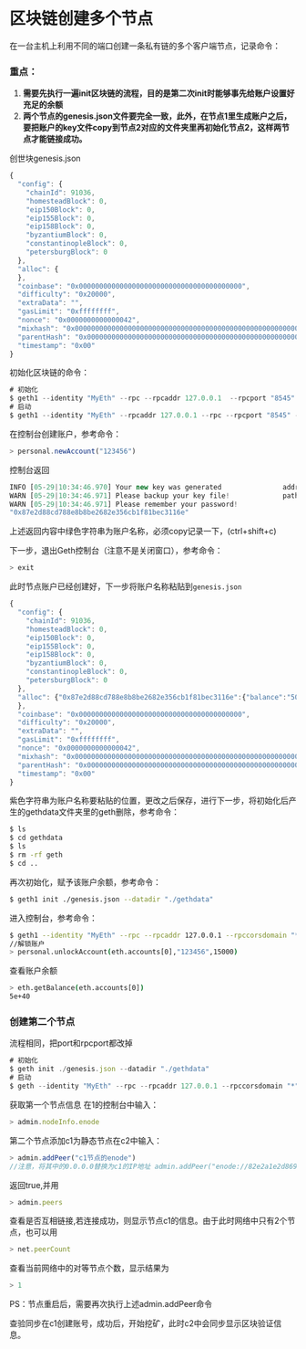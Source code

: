 # 区块链创建多个节点

在一台主机上利用不同的端口创建一条私有链的多个客户端节点，记录命令：

### 重点：

1. **需要先执行一遍init区块链的流程，目的是第二次init时能够事先给账户设置好充足的余额**
2. **两个节点的genesis.json文件要完全一致，此外，在节点1里生成账户之后，要把账户的key文件copy到节点2对应的文件夹里再初始化节点2，这样两节点才能链接成功。**

创世块genesis.json

```jsx
{
  "config": {
    "chainId": 91036,
    "homesteadBlock": 0,
    "eip150Block": 0,
    "eip155Block": 0,
    "eip158Block": 0,
    "byzantiumBlock": 0,
    "constantinopleBlock": 0,
    "petersburgBlock": 0
  },
  "alloc": {
  },
  "coinbase": "0x0000000000000000000000000000000000000000",
  "difficulty": "0x20000",
  "extraData": "",
  "gasLimit": "0xffffffff",
  "nonce": "0x0000000000000042",
  "mixhash": "0x0000000000000000000000000000000000000000000000000000000000000000",
  "parentHash": "0x0000000000000000000000000000000000000000000000000000000000000000",
  "timestamp": "0x00"
}
```

初始化区块链的命令：

```jsx
# 初始化
$ geth1 --identity "MyEth" --rpc --rpcaddr 127.0.0.1  --rpcport "8545" --rpccorsdomain "*" --datadir gethdata --port "30303" --nodiscover --rpcapi "eth,net,personal,web3" --networkid 91036 init genesis.json
# 启动
$ geth1 --identity "MyEth" --rpcaddr 127.0.0.1 --rpc --rpcport "8545" --rpccorsdomain "*" --datadir gethdata --port "30303" --nodiscover --rpcapi "eth,net,personal,web3" --networkid 91036 --allow-insecure-unlock --dev.period 1 console
```

在控制台创建账户，参考命令：

```jsx
> personal.newAccount("123456")
```

控制台返回

```jsx
INFO [05-29|10:34:46.970] Your new key was generated               address=0x87E2D88cd788E8B8BE2682E356CB1f81BEC3116E
WARN [05-29|10:34:46.971] Please backup your key file!             path=/home/ubuntu/桌面/db-udgraduate/undergraduate-dbin2021/src/MapStore_VN/gethdata/keystore/UTC--2021-05-29T02-34-44.492901237Z--87e2d88cd788e8b8be2682e356cb1f81bec3116e
WARN [05-29|10:34:46.971] Please remember your password! 
"0x87e2d88cd788e8b8be2682e356cb1f81bec3116e"
```

上述返回内容中绿色字符串为账户名称，必须copy记录一下，(ctrl+shift+c)

下一步，退出Geth控制台（注意不是关闭窗口），参考命令：

```jsx
> exit
```

此时节点账户已经创建好，下一步将账户名称粘贴到`genesis.json`

```jsx
{
  "config": {
    "chainId": 91036,
    "homesteadBlock": 0,
    "eip150Block": 0,
    "eip155Block": 0,
    "eip158Block": 0,
    "byzantiumBlock": 0,
    "constantinopleBlock": 0,
    "petersburgBlock": 0
  },
  "alloc": {"0x87e2d88cd788e8b8be2682e356cb1f81bec3116e":{"balance":"50000000000000000000000000000000000000000"}
  },
  "coinbase": "0x0000000000000000000000000000000000000000",
  "difficulty": "0x20000",
  "extraData": "",
  "gasLimit": "0xffffffff",
  "nonce": "0x0000000000000042",
  "mixhash": "0x0000000000000000000000000000000000000000000000000000000000000000",
  "parentHash": "0x0000000000000000000000000000000000000000000000000000000000000000",
  "timestamp": "0x00"
}
```

紫色字符串为账户名称要粘贴的位置，更改之后保存，进行下一步，将初始化后产生的gethdata文件夹里的geth删除，参考命令：

```bash
$ ls
$ cd gethdata
$ ls
$ rm -rf geth
$ cd ..
```

再次初始化，赋予该账户余额，参考命令：

```bash
$ geth1 init ./genesis.json --datadir "./gethdata"
```

进入控制台，参考命令：

```bash
$ geth1 --identity "MyEth" --rpc --rpcaddr 127.0.0.1 --rpccorsdomain "*" --datadir "./gethdata" --port 30303 --nodiscover --rpcapi "eth,net,personal,web3" --networkid 91036 --rpcport 8545 --allow-insecure-unlock --dev.period 1 console
//解锁账户
> personal.unlockAccount(eth.accounts[0],"123456",15000)
```

查看账户余额

```bash
> eth.getBalance(eth.accounts[0])
5e+40
```

### 创建第二个节点

流程相同，把port和rpcport都改掉

```jsx
# 初始化
$ geth init ./genesis.json --datadir "./gethdata"
# 启动
$ geth --identity "MyEth" --rpc --rpcaddr 127.0.0.1 --rpccorsdomain "*" --datadir "./gethdata" --port 30304 --nodiscover --rpcapi "eth,net,personal,web3" --networkid 91036 --rpcport 8546 --allow-insecure-unlock --dev.period 1 console
```

获取第一个节点信息 在1的控制台中输入：

```jsx
> admin.nodeInfo.enode
```

第二个节点添加c1为静态节点在c2中输入：

```jsx
> admin.addPeer("c1节点的enode")
//注意，将其中的0.0.0.0替换为c1的IP地址 admin.addPeer("enode://82e2a1e2d86906266625fc201046aa4a195d897a00e5cdb3e29765ce805be4aeb360861d7e8b46dcd455aa406101e795942f49e9857fa6d640f5d850fef2cca7@10.108.21.132:30303")
```

返回true,并用

```jsx
> admin.peers
```

查看是否互相链接,若连接成功，则显示节点c1的信息。由于此时网络中只有2个节点，也可以用

```jsx
> net.peerCount
```

查看当前网络中的对等节点个数，显示结果为

```jsx
> 1
```

PS：节点重启后，需要再次执行上述admin.addPeer命令

查验同步在c1创建账号，成功后，开始挖矿，此时c2中会同步显示区块验证信息。